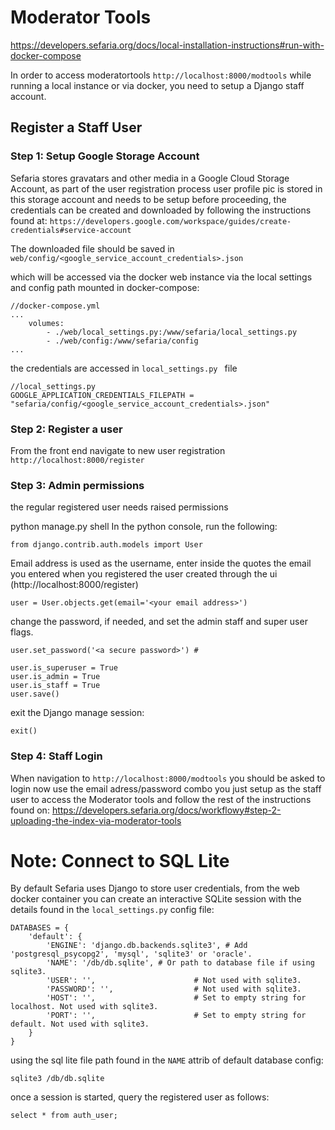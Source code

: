 # Moderator Tools

 https://developers.sefaria.org/docs/local-installation-instructions#run-with-docker-compose

In order to access moderatortools `http://localhost:8000/modtools` while running a local instance or via docker, you need to setup a Django staff account.

## Register a Staff User

### Step 1: Setup Google Storage Account
Sefaria stores gravatars and other media in a Google Cloud Storage Account, as part of the user registration process user profile pic is stored in this storage account and needs to be setup before proceeding, the credentials can be created and downloaded by following the instructions found at: `https://developers.google.com/workspace/guides/create-credentials#service-account`

The downloaded file should be saved in `web/config/<google_service_account_credentials>.json`

which will be accessed via the docker web instance via the local settings and config path mounted in docker-compose:

    //docker-compose.yml
    ...
        volumes:
            - ./web/local_settings.py:/www/sefaria/local_settings.py
            - ./web/config:/www/sefaria/config
    ...


the credentials are accessed in  `local_settings.py
` file

    //local_settings.py
    GOOGLE_APPLICATION_CREDENTIALS_FILEPATH = "sefaria/config/<google_service_account_credentials>.json"

### Step 2: Register a user
From the front end navigate to new user registration `http://localhost:8000/register`

### Step 3: Admin permissions
the regular registered user needs raised permissions


python manage.py shell
In the python console, run the following:

    from django.contrib.auth.models import User

Email address is used as the username, enter inside the quotes the email you entered when you registered the user created through the ui (http://localhost:8000/register)


    user = User.objects.get(email='<your email address>') 
    
change the password, if needed, and set the admin staff and super user flags.

    user.set_password('<a secure password>') # 

    user.is_superuser = True
    user.is_admin = True
    user.is_staff = True
    user.save()

exit the Django manage session:

    exit()

### Step 4: Staff Login
When navigation to `http://localhost:8000/modtools` you should be asked to login now use the email adress/password combo you just setup as the staff user to access the Moderator tools and follow the rest of the instructions found on: https://developers.sefaria.org/docs/workflowy#step-2-uploading-the-index-via-moderator-tools


# Note: Connect to SQL Lite

By default Sefaria uses Django to store user credentials, from the web docker container you can create an interactive SQLite session with the details found in the `local_settings.py` config file:

    DATABASES = {
        'default': {
            'ENGINE': 'django.db.backends.sqlite3', # Add 'postgresql_psycopg2', 'mysql', 'sqlite3' or 'oracle'.
            'NAME': '/db/db.sqlite', # Or path to database file if using sqlite3.
            'USER': '',                      # Not used with sqlite3.
            'PASSWORD': '',                  # Not used with sqlite3.
            'HOST': '',                      # Set to empty string for localhost. Not used with sqlite3.
            'PORT': '',                      # Set to empty string for default. Not used with sqlite3.
        }
    }


using the sql lite file path found in the `NAME` attrib of default database config:

    sqlite3 /db/db.sqlite

once a session is started, query the registered user as follows:

    select * from auth_user;